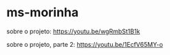 # ms-morinha

sobre o projeto:
https://youtu.be/wgRmbSt1B1k

sobre o projeto, parte 2:
https://youtu.be/1EcfV65MY-o
